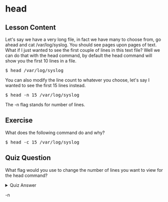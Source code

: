# head

## Lesson Content

Let's say we have a very long file, in fact we have many to choose from, go ahead and cat /var/log/syslog. You should see pages upon pages of text. What if I just wanted to see the first couple of lines in this text file? Well we can do that with the head command, by default the head command will show you the first 10 lines in a file.

<pre>$ head /var/log/syslog</pre>

You can also modify the line count to whatever you choose, let's say I wanted to see the first 15 lines instead. 

<pre>$ head -n 15 /var/log/syslog</pre>

The -n flag stands for number of lines. 

## Exercise

What does the following command do and why? 

<pre>$ head -c 15 /var/log/syslog</pre>

## Quiz Question

What flag would you use to change the number of lines you want to view for the head command?

<details>
    <summary>Quiz Answer</summary>
</details>

-n